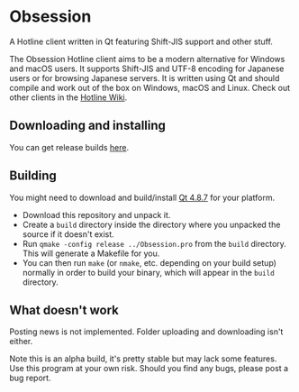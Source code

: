 Obsession
=========

A Hotline client written in Qt featuring Shift-JIS support and other stuff.

The Obsession Hotline client aims to be a modern alternative for Windows and macOS users. It supports Shift-JIS and UTF-8 encoding for Japanese users or for browsing Japanese servers. It is written using Qt and should compile and work out of the box on Windows, macOS and Linux. Check out other clients in the [Hotline Wiki](http://hotline.wikia.com/wiki/Clients).

Downloading and installing
----------

You can get release builds [here](https://github.com/tjohnman/Obsession/releases).

Building
--------

You might need to download and build/install [Qt 4.8.7](https://download.qt.io/archive/qt/4.8/4.8.7/) for your platform.

- Download this repository and unpack it.
- Create a `build` directory inside the directory where you unpacked the source if it doesn't exist.
- Run `qmake -config release ../Obsession.pro` from the `build` directory. This will generate a Makefile for you.
- You can then run `make` (or `nmake`, etc. depending on your build setup) normally in order to build your binary, which will appear in the `build` directory.

What doesn't work
-----------------

Posting news is not implemented. Folder uploading and downloading isn't either.

Note this is an alpha build, it's pretty stable but may lack some features.
Use this program at your own risk. Should you find any bugs, please post a bug report.
